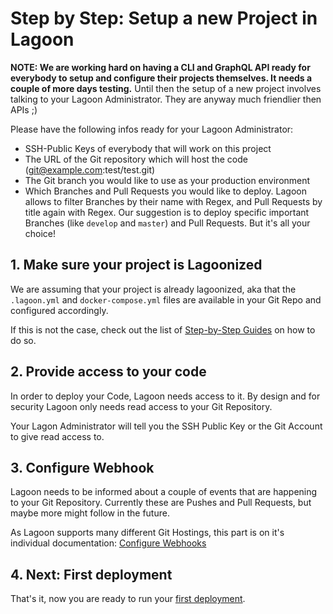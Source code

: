 # Step by Step: Setup a new Project in Lagoon

**NOTE: We are working hard on having a CLI and GraphQL API ready for everybody to setup and configure their projects themselves. It needs a couple of more days testing.**
Until then the setup of a new project involves talking to your Lagoon Administrator. They are anyway much friendlier then APIs ;)

Please have the following infos ready for your Lagoon Administrator:
- SSH-Public Keys of everybody that will work on this project
- The URL of the Git repository which will host the code (git@example.com:test/test.git)
- The Git branch you would like to use as your production environment
- Which Branches and Pull Requests you would like to deploy. Lagoon allows to filter Branches by their name with Regex, and Pull Requests by title again with Regex. Our suggestion is to deploy specific important Branches (like `develop` and `master`) and Pull Requests. But it's all your choice!

## 1. Make sure your project is Lagoonized

We are assuming that your project is already lagoonized, aka that the `.lagoon.yml` and `docker-compose.yml` files are available in your Git Repo and configured accordingly.

If this is not the case, check out the list of [Step-by-Step Guides](./index.md) on how to do so.

## 2. Provide access to your code

In order to deploy your Code, Lagoon needs access to it. By design and for security Lagoon only needs read access to your Git Repository.

Your Lagon Administrator will tell you the SSH Public Key or the Git Account to give read access to.

## 3. Configure Webhook

Lagoon needs to be informed about a couple of events that are happening to your Git Repository. Currently these are Pushes and Pull Requests, but maybe more might follow in the future.

As Lagoon supports many different Git Hostings, this part is on it's individual documentation: [Configure Webhooks](./configure_webhooks.md)

## 4. Next: First deployment

That's it, now you are ready to run your [first deployment](./first_deployment.md).
